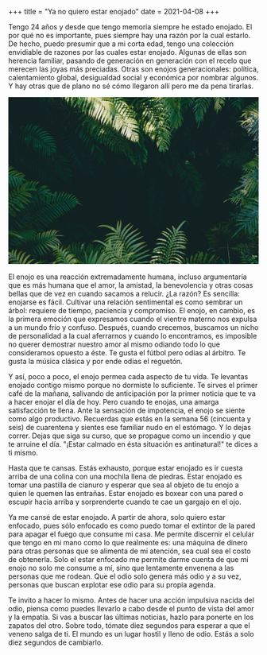 +++
title = "Ya no quiero estar enojado"
date = 2021-04-08 
+++

Tengo 24 años y desde que tengo memoria siempre he estado enojado. El por qué no es importante, pues
siempre hay una razón por la cual estarlo. De hecho, puedo presumir que a mi corta edad, tengo una
colección envidiable de razones por las cuales estar enojado. Algunas de ellas son herencia
familiar, pasando de generación en generación con el recelo que merecen las joyas más preciadas.
Otras son enojos generacionales: política, calentamiento global, desigualdad social y económica por
nombrar algunos. Y hay otras que de plano no sé cómo llegaron allí pero me da pena tirarlas.

![paz](nature.jpg)

El enojo es una reacción extremadamente humana, incluso argumentaría que es más humana que el amor,
la amistad, la benevolencia y otras cosas bellas que de vez en cuando sacamos a relucir. ¿La razón?
Es sencilla: enojarse es fácil. Cultivar una relación sentimental es como sembrar un árbol: requiere
de tiempo, paciencia y compromiso. El enojo, en cambio, es la primera emoción que expresamos cuando
el vientre materno nos expulsa a un mundo frío y confuso. Después, cuando crecemos, buscamos un
nicho de personalidad a la cual aferrarnos y cuando lo encontramos, es imposible no querer demostrar
nuestro amor al mismo odiando todo lo que consideramos opuesto a éste. Te gusta el fútbol pero odias
al árbitro. Te gusta la música clásica y por ende odias el reguetón.

Y así, poco a poco, el enojo permea cada aspecto de tu vida. Te levantas enojado contigo mismo
porque no dormiste lo suficiente. Te sirves el primer café de la mañana, salivando de anticipación
por la primer noticia que te va a hacer enojar el día de hoy. Pero cuando te enojas, una amarga
satisfacción te llena. Ante la sensación de impotencia, el enojo se siente como algo productivo.
Recuerdas que estás en la semana 56 (cincuenta y seis) de cuarentena y sientes ese familiar nudo en
el estómago. Y lo dejas correr. Dejas que siga su curso, que se propague como un incendio y que te
arruine el día.  "¡Estar calmado en ésta situación es antinatural!" te dices a ti mismo.

Hasta que te cansas. Estás exhausto, porque estar enojado es ir cuesta arriba de una colina con una
mochila llena de piedras. Estar enojado es tomar una pastilla de cianuro y esperar que sea al objeto
de tu enojo a quien le quemen las entrañas. Estar enojado es boxear con una pared o escupir hacia
arriba y sorprenderte cuando te cae un gargajo en el ojo. 

Ya me cansé de estar enojado. A partir de ahora, solo quiero estar enfocado, pues sólo enfocado es
como puedo tomar el extintor de la pared para apagar el fuego que consume mi casa. Me permite
discernir el celular que tengo en mi mano como lo que realmente es: una máquina de dinero para otras
personas que se alimenta de mi atención, sea cual sea el costo de obtenerla. Solo el estar enfocado
me permite darme cuenta de que mi enojo no solo me consume a mí, sino que lentamente envenena a las
personas que me rodean.  Que el odio solo genera más odio y a su vez, personas que buscan explotar
ese odio para su propia agenda. 

Te invito a hacer lo mismo. Antes de hacer una acción impulsiva nacida del odio, piensa como puedes
llevarlo a cabo desde el punto de vista del amor y la empatía.  Si vas a buscar las últimas
noticias, hazlo para ponerte en los zapatos del otro.  Sobre todo, tómate diez segundos para esperar
a que el veneno salga de ti. El mundo es un lugar hostil y lleno de odio. Estás a solo diez segundos
de cambiarlo.
